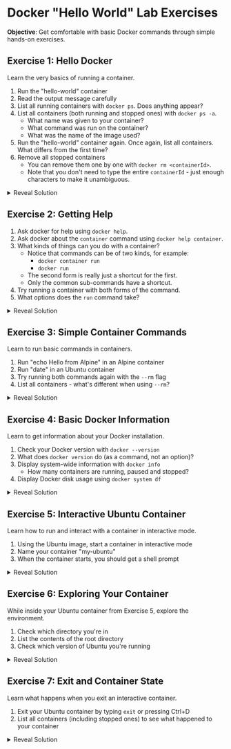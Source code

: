# Docker "Hello World" Lab Exercises

__Objective__: Get comfortable with basic Docker commands through simple hands-on exercises.

## Exercise 1: Hello Docker
Learn the very basics of running a container.

1. Run the "hello-world" container
2. Read the output message carefully
3. List all running containers with `docker ps`. Does anything appear?
4. List all containers (both running and stopped ones) with `docker ps -a`.
    - What name was given to your container?
    - What command was run on the container?
    - What was the name of the image used?
5. Run the "hello-world" container again. Once again, list all containers. What differs from the first time?
6. Remove all stopped containers
    - You can remove them one by one with `docker rm <containerId>`.
    - Note that you don't need to type the entire `containerId` - just enough characters to make it unambiguous.

<details>
<summary>Reveal Solution</summary>

```bash
# Run hello-world container
docker run hello-world

# List running containers
docker ps

# List all containers including stopped ones
docker ps -a

# Run it again
docker run hello-world

# List all containers again
docker ps -a

# Remove stopped containers
docker rm <myContainerId>
```
</details>

## Exercise 2: Getting Help

1. Ask docker for help using `docker help`.
2. Ask docker about the `container` command using `docker help container`.
3. What kinds of things can you do with a container?
    - Notice that commands can be of two kinds, for example:
        - `docker container run`
        - `docker run`
    - The second form is really just a shortcut for the first.
    - Only the common sub-commands have a shortcut.
4. Try running a container with both forms of the command.
5. What options does the `run` command take?


<details>
<summary>Reveal Solution</summary>

```bash
# Ask for help
docker help

# Ask for help about the container command
docker help container

# Run a container with both forms of the command
docker container run hello-world
docker run hello-world

# What options does the run command take?
docker help container run
# or:
docker help run
```
</details>

## Exercise 3: Simple Container Commands
Learn to run basic commands in containers.

1. Run "echo Hello from Alpine" in an Alpine container
2. Run "date" in an Ubuntu container
3. Try running both commands again with the `--rm` flag
4. List all containers - what's different when using `--rm`?

<details>
<summary>Reveal Solution</summary>

```bash
# Run echo in Alpine
docker run alpine echo "Hello from Alpine"

# Run date in Ubuntu
docker run ubuntu date

# Run with auto-removal
docker run --rm alpine echo "Hello from Alpine"
docker run --rm ubuntu date

# List all containers
docker ps -a
```
</details>

## Exercise 4: Basic Docker Information
Learn to get information about your Docker installation.

1. Check your Docker version with `docker --version`
2. What does `docker version` do (as a command, not an option)?
3. Display system-wide information with `docker info`
    - How many containers are running, paused and stopped?
4. Display Docker disk usage using `docker system df`

<details>
<summary>Reveal Solution</summary>

```bash
# Check version of the Docker client only
docker --version

# Display version information of the Docker client and daemon (server)
docker version

# System info
docker info

# Check disk usage
docker system df
```
</details>

## Exercise 5: Interactive Ubuntu Container
Learn how to run and interact with a container in interactive mode.

1. Using the Ubuntu image, start a container in interactive mode
2. Name your container "my-ubuntu"
3. When the container starts, you should get a shell prompt

<details>
<summary>Reveal Solution</summary>

```bash
# Start an interactive Ubuntu container
docker run -it --name my-ubuntu ubuntu bash
```

Note:
- The `-it` flags give us an interactive terminal
- `--name my-ubuntu` assigns a custom name to our container
- `ubuntu` is the image we're using
- `bash` is the command we want to run inside the container
</details>

## Exercise 6: Exploring Your Container
While inside your Ubuntu container from Exercise 5, explore the environment.

1. Check which directory you're in
2. List the contents of the root directory
3. Check which version of Ubuntu you're running

<details>
<summary>Reveal Solution</summary>

```bash
# Inside the container:
pwd
ls /
cat /etc/os-release
```

Note:
- You're in a completely isolated environment
- Only basic commands are available
- This is a minimal Ubuntu installation
</details>

## Exercise 7: Exit and Container State
Learn what happens when you exit an interactive container.

1. Exit your Ubuntu container by typing `exit` or pressing Ctrl+D
2. List all containers (including stopped ones) to see what happened to your container

<details>
<summary>Reveal Solution</summary>

```bash
# Exit the container first
exit

# List all containers
docker ps -a
```

Note:
- The container stops when you exit the shell
- It still exists but is in a "stopped" state
- You can see it with `docker ps -a` but not with just `docker ps`
</details>

